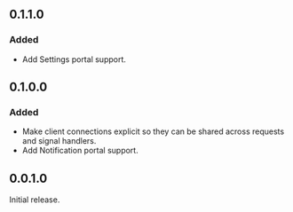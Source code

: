 ## 0.1.1.0
### Added
- Add Settings portal support.

## 0.1.0.0
### Added
- Make client connections explicit so they can be shared across requests and signal handlers.
- Add Notification portal support.

## 0.0.1.0

Initial release.